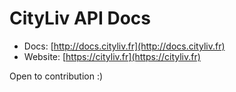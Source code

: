 # CityLiv API Docs

* Docs: [http://docs.cityliv.fr](http://docs.cityliv.fr)
* Website: [https://cityliv.fr](https://cityliv.fr)

Open to contribution :)


<!--
TODO
* Add webhooks

-->
